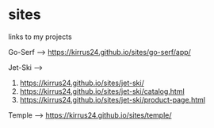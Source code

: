 # sites

links to my projects

Go-Serf –> 
https://kirrus24.github.io/sites/go-serf/app/

Jet-Ski –> 
1) https://kirrus24.github.io/sites/jet-ski/
2) https://kirrus24.github.io/sites/jet-ski/catalog.html
3) https://kirrus24.github.io/sites/jet-ski/product-page.html

Temple –> 
https://kirrus24.github.io/sites/temple/
